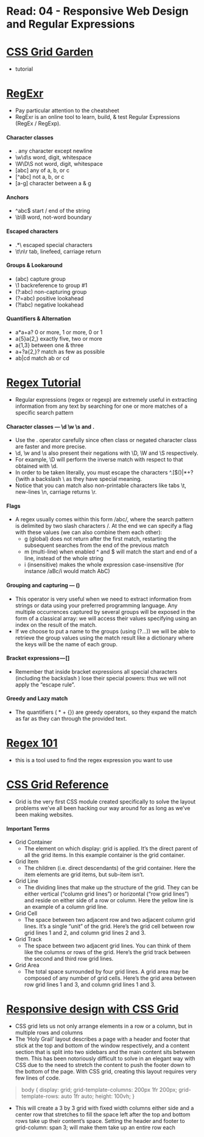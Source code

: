 # Read: 04 - Responsive Web Design and Regular Expressions

# [CSS Grid Garden](https://cssgridgarden.com/)
- tutorial

# [RegExr](https://regexr.com/)
- Pay particular attention to the cheatsheet
- RegExr is an online tool to learn, build, & test Regular Expressions (RegEx / RegExp).

#### Character classes
- .	any character except newline
- \w\d\s	word, digit, whitespace
- \W\D\S	not word, digit, whitespace
- [abc]	any of a, b, or c
- [^abc]	not a, b, or c
- [a-g]	character between a & g

#### Anchors
- ^abc$	start / end of the string
- \b\B	word, not-word boundary

#### Escaped characters
- \.\*\\	escaped special characters
- \t\n\r	tab, linefeed, carriage return

#### Groups & Lookaround
- (abc)	capture group
- \1	backreference to group #1
- (?:abc)	non-capturing group
- (?=abc)	positive lookahead
- (?!abc)	negative lookahead

#### Quantifiers & Alternation
- a*a+a?	0 or more, 1 or more, 0 or 1
- a{5}a{2,}	exactly five, two or more
- a{1,3}	between one & three
- a+?a{2,}?	match as few as possible
- ab|cd	match ab or cd

# [Regex Tutorial](https://medium.com/factory-mind/regex-tutorial-a-simple-cheatsheet-by-examples-649dc1c3f285)
- Regular expressions (regex or regexp) are extremely useful in extracting information from any text by searching for one or more matches of a specific search pattern

#### Character classes — \d \w \s and .
- Use the . operator carefully since often class or negated character class are faster and more precise.
- \d, \w and \s also present their negations with \D, \W and \S respectively.
- For example, \D will perform the inverse match with respect to that obtained with \d.
- In order to be taken literally, you must escape the characters ^.[$()|*+?{\with a backslash \ as they have special meaning.
- Notice that you can match also non-printable characters like tabs \t, new-lines \n, carriage returns \r.

#### Flags
- A regex usually comes within this form /abc/, where the search pattern is delimited by two slash characters /. At the end we can specify a flag with these values (we can also combine them each other):
  - g (global) does not return after the first match, restarting the subsequent searches from the end of the previous match
  - m (multi-line) when enabled ^ and $ will match the start and end of a line, instead of the whole string
  - i (insensitive) makes the whole expression case-insensitive (for instance /aBc/i would match AbC)

#### Grouping and capturing — ()
- This operator is very useful when we need to extract information from strings or data using your preferred programming language. Any multiple occurrences captured by several groups will be exposed in the form of a classical array: we will access their values specifying using an index on the result of the match.
-  If we choose to put a name to the groups (using (?<foo>...)) we will be able to retrieve the group values using the match result like a dictionary where the keys will be the name of each group.

#### Bracket expressions — []
- Remember that inside bracket expressions all special characters (including the backslash \) lose their special powers: thus we will not apply the “escape rule”.

#### Greedy and Lazy match
- The quantifiers ( * + {}) are greedy operators, so they expand the match as far as they can through the provided text.

# [Regex 101](https://regex101.com/)
- this is a tool used to find the regex expression you want to use

# [CSS Grid Reference](https://css-tricks.com/snippets/css/complete-guide-grid/)
- Grid is the very first CSS module created specifically to solve the layout problems we’ve all been hacking our way around for as long as we’ve been making websites.

#### Important Terms
- Grid Container
  - The element on which display: grid is applied. It’s the direct parent of all the grid items. In this example container is the grid container.
- Grid Item
  - The children (i.e. direct descendants) of the grid container. Here the item elements are grid items, but sub-item isn’t.
- Grid Line
  - The dividing lines that make up the structure of the grid. They can be either vertical (“column grid lines”) or horizontal (“row grid lines”) and reside on either side of a row or column. Here the yellow line is an example of a column grid line.
- Grid Cell
  - The space between two adjacent row and two adjacent column grid lines. It’s a single “unit” of the grid. Here’s the grid cell between row grid lines 1 and 2, and column grid lines 2 and 3.
- Grid Track
  - The space between two adjacent grid lines. You can think of them like the columns or rows of the grid. Here’s the grid track between the second and third row grid lines.
- Grid Area
  - The total space surrounded by four grid lines. A grid area may be composed of any number of grid cells. Here’s the grid area between row grid lines 1 and 3, and column grid lines 1 and 3.

# [Responsive design with CSS Grid](https://medium.com/samsung-internet-dev/common-responsive-layouts-with-css-grid-and-some-without-245a862f48df)
- CSS grid lets us not only arrange elements in a row or a column, but in multiple rows and columns
- The ‘Holy Grail’ layout describes a page with a header and footer that stick at the top and bottom of the window respectively, and a content section that is split into two sidebars and the main content sits between them. This has been notoriously difficult to solve in an elegant way with CSS due to the need to stretch the content to push the footer down to the bottom of the page. With CSS grid, creating this layout requires very few lines of code.
> body {
    display: grid;
    grid-template-columns: 200px 1fr 200px;
    grid-template-rows: auto 1fr auto;
    height: 100vh;
  }
- This will create a 3 by 3 grid with fixed width columns either side and a center row that stretches to fill the space left after the top and bottom rows take up their content’s space. Setting the header and footer to grid-column: span 3; will make them take up an entire row each